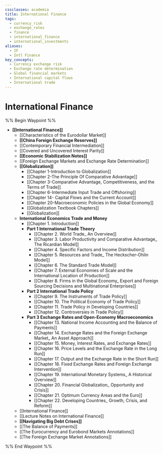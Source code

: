 ```yaml
---
cssclasses: academia
title: International Finance
tags:
  - currency_risk
  - exchange_rates
  - finance
  - international_finance
  - international_investments
aliases:
  - IF
  - Intl Finance
key_concepts:
  - Currency exchange risk
  - Exchange rate determination
  - Global financial markets
  - International capital flows
  - International trade
---
```


# International Finance

%% Begin Waypoint %%
- **[[International Finance]]**
	- [[Characteristics of the Eurodollar Market]]
	- **[[China Foreign Exchange Reserves]]**
	- [[Contemporary Financial Intermediation]]
	- [[Covered and Uncovered Interest Parity]]
	- **[[Economic Stabilization Notes]]**
	- [[Foreign Exchange Markets and Exchange Rate Determination]]
	- **[[Globalization]]**
		- [[Chapter 1-Introduction to Globalization]]
		- [[Chapter 2-The Principle Of Comparative Advantage]]
		- [[Chapter 3-Comparative Advantage, Competitiveness, and the Terms of Trade]]
		- [[Chapter 6-Intermediate Input Trade and Offshoring]]
		- [[Chapter 14- Capital Flows and the Current Account]]
		- [[Chapter 20-Macroeconomic Policies in the Global Economy]]
		- [[Globalization Textbook Chapters]]
		- [[Globalization]]
	- **International Economics Trade and Money**
		- [[Chapter 1. Introduction]]
		- **Part 1 International Trade Theory**
			- [[Chapter 2. World Trade_ An Overview]]
			- [[Chapter 3. Labor Productivity and Comparative Advantage_ The Ricardian Model]]
			- [[Chapter 4. Specific Factors and Income Distribution]]
			- [[Chapter 5. Resources and Trade_ The Heckscher-Ohlin Model]]
			- [[Chapter 6. The Standard Trade Model]]
			- [[Chapter 7. External Economies of Scale and the International Location of Production]]
			- [[Chapter 8. Firms in the Global Economy_ Export and Foreign Sourcing Decisions and Multinational Enterprises]]
		- **Part 2 International Trade Policy**
			- [[Chapter 9. The Instruments of Trade Policy]]
			- [[Chapter 10. The Political Economy of Trade Policy]]
			- [[Chapter 11. Trade Policy in Developing Countries]]
			- [[Chapter 12. Controversies in Trade Policy]]
		- **Part 3 Exchange Rates and Open-Economy Macroeconomics**
			- [[Chapter 13. National Income Accounting and the Balance of Payments]]
			- [[Chapter 14. Exchange Rates and the Foreign Exchange Market_ An Asset Approach]]
			- [[Chapter 15. Money, Interest Rates, and Exchange Rates]]
			- [[Chapter 16. Price Levels and the Exchange Rate in the Long Run]]
			- [[Chapter 17. Output and the Exchange Rate in the Short Run]]
			- [[Chapter 18. Fixed Exchange Rates and Foreign Exchange Intervention]]
			- [[Chapter 19. International Monetary Systems_ A Historical Overview]]
			- [[Chapter 20. Financial Globalization_ Opportunity and Crisis]]
			- [[Chapter 21. Optimum Currency Areas and the Euro]]
			- [[Chapter 22. Developing Countries_ Growth, Crisis, and Reform]]
	- [[International Finance]]
	- [[Lecture Notes on International Finance]]
	- **[[Navigating Big Debt Crises]]**
	- [[The Balance of Payments]]
	- [[The Eurocurrency and Eurobond Markets Annotations]]
	- [[The Foreign Exchange Market Annotations]]

%% End Waypoint %%